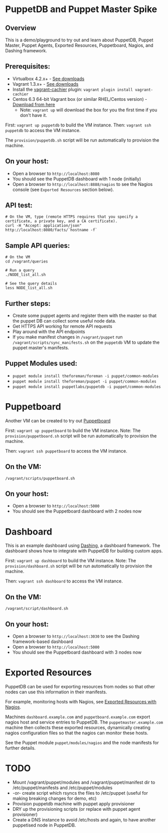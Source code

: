 PuppetDB and Puppet Master Spike
================================

Overview
--------

This is a demo/playground to try out and learn about PuppetDB, Puppet Master, Puppet Agents, Exported Resources, Puppetboard, Nagios, and Dashing framework.

Prerequisites:
--------------

* Virtualbox 4.2.x+ - [See downloads](https://www.virtualbox.org/wiki/Downloads)
* Vagrant 1.3.x+ - [See downloads](http://downloads.vagrantup.com/)
* Install the [vagrant-cachier](https://github.com/fgrehm/vagrant-cachier) plugin: `vagrant plugin install vagrant-cachier`
* Centos 6.3 64-bit Vagrant box (or similar RHEL/Centos version) - [Download from here](https://dl.dropbox.com/u/7225008/Vagrant/CentOS-6.3-x86_64-minimal.box)
    * Note: `vagrant up` will download the box for you the first time if you don't have it.

First: `vagrant up puppetdb` to build the VM instance.
Then: `vagrant ssh puppetdb` to access the VM instance.

The `provision/puppetdb.sh` script will be run automatically to provision the machine.

On your host:
-------------

* Open a browser to `http://localhost:8080`
* You should see the PuppetDB dashboard with 1 node (initially)
* Open a browser to `http://localhost:8888/nagios` to see the Nagios console (see `Exported Resources` section below).

API test:
---------

    # On the VM, type (remote HTTPS requires that you specify a certificate, a private key, and a CA certificate).
    curl -H "Accept: application/json" http://localhost:8080/facts/`hostname -f`

Sample API queries:
-------------------

    # On the VM
    cd /vagrant/queries
    
    # Run a query
    ./NODE_list_all.sh
    
    # See the query details
    less NODE_list_all.sh

Further steps:
--------------

* Create some puppet agents and register them with the master so that the puppet DB can collect some useful node data.
* Get HTTPS API working for remote API requests
* Play around with the API endpoints
* If you make manifest changes in `/vagrant/puppet` run `/vagrant/scripts/sync_manifests.sh` on the `puppetdb` VM to update the puppet master's manifests.

Puppet Modules used:
--------------------

* `puppet module install theforeman/foreman -i puppet/common-modules`
* `puppet module install theforeman/puppet -i puppet/common-modules`
* `puppet module install puppetlabs/puppetdb -i puppet/common-modules`


Puppetboard
===========

Another VM can be created to try out [Puppetboard](https://github.com/nedap/puppetboard)

First: `vagrant up puppetboard` to build the VM instance.
Note: The `provision/puppetboard.sh` script will be run automatically to provision the machine.

Then: `vagrant ssh puppetboard` to access the VM instance.

On the VM:
----------

    /vagrant/scripts/puppetboard.sh

On your host:
-------------

* Open a browser to `http://localhost:5000`
* You should see the Puppetboard dashboard with 2 nodes now


Dashboard
==========

This is an example dashboard using [Dashing](http://shopify.github.io/dashing/), a dashboard framework.
The dashboard shows how to integrate with PuppetDB for building custom apps.

First: `vagrant up dashboard` to build the VM instance.
Note: The `provision/dashboard.sh` script will be run automatically to provision the machine.

Then: `vagrant ssh dashboard` to access the VM instance.

On the VM:
----------

    /vagrant/script/dashboard.sh

On your host:
-------------

* Open a browser to `http://localhost:3030` to see the Dashing framework-based dashboard
* Open a browser to `http://localhost:5000`
* You should see the Puppetboard dashboard with 3 nodes now


Exported Resources
==================

PuppetDB can be used for exporting resources from nodes so that other nodes can use this information in their manifests.

For example, monitoring hosts with Nagios, see [Exported Resources with Nagios](http://docs.puppetlabs.com/guides/exported_resources.html).

Machines `dashboard.example.com` and `puppetboard.example.com` export nagios host and service entries to PuppetDB.
The `puppetmaster.example.com` machine then collects these exported resources, dynamically creating nagios configuration files so
that the nagios can monitor these hosts.

See the Puppet module `puppet/modules/nagios` and the node manifests for further details.

TODO
====
* Mount /vagrant/puppet/modules and /vagrant/puppet/manifest dir to /etc/puppet/manifests and /etc/puppet/modules
* -or- create script which rsyncs the files to /etc/puppet (useful for making breaking changes for demo, etc)
* Provision puppetdb machine with puppet apply provisioner
* DRY up the provisioning scripts (or replace with puppet agent provisioner)
* Create a DNS instance to avoid /etc/hosts and again, to have another puppetised node in PuppetDB.
